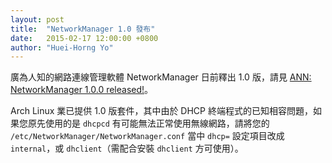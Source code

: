 ```yaml
---
layout: post
title:  "NetworkManager 1.0 發布"
date:   2015-02-17 12:00:00 +0800
author: "Huei-Horng Yo"
---
```


廣為人知的網路連線管理軟體 NetworkManager 日前釋出 1.0 版，請見 [ANN: NetworkManager 1.0.0 released!](https://mail.gnome.org/archives/networkmanager-list/2014-December/msg00030.html)。

Arch Linux 業已提供 1.0 版套件，其中由於 DHCP 終端程式的已知相容問題，如果您原先使用的是 `dhcpcd` 有可能無法正常使用無線網路，請將您的 `/etc/NetworkManager/NetworkManager.conf` 當中 `dhcp=` 設定項目改成 `internal`，或 `dhclient`（需配合安裝 `dhclient` 方可使用）。
